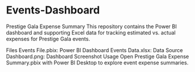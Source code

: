 # Events-Dashboard
Prestige Gala Expense Summary
This repository contains the Power BI dashboard and supporting Excel data for tracking estimated vs. actual expenses for Prestige Gala events.

Files
Events File.pbix: Power BI Dashboard
Events Data.xlsx: Data Source
Dashboard.png: Dashboard Screenshot
Usage
Open Prestige Gala Expense Summary.pbix with Power BI Desktop to explore event expense summaries.
